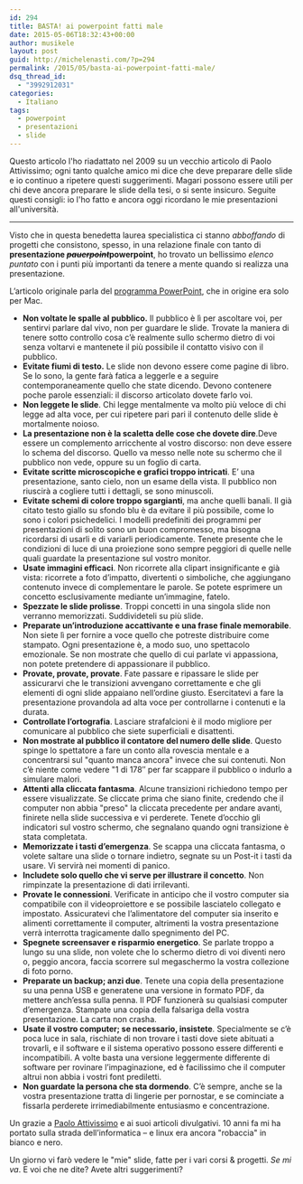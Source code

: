 ```yaml
---
id: 294
title: BASTA! ai powerpoint fatti male
date: 2015-05-06T18:32:43+00:00
author: musikele
layout: post
guid: http://michelenasti.com/?p=294
permalink: /2015/05/basta-ai-powerpoint-fatti-male/
dsq_thread_id:
  - "3992912031"
categories:
  - Italiano
tags:
  - powerpoint
  - presentazioni
  - slide
---
```


Questo articolo l'ho riadattato nel 2009 su un vecchio articolo di Paolo Attivissimo; ogni tanto qualche amico mi dice che deve preparare delle slide e io continuo a ripetere questi suggerimenti. Magari possono essere utili per chi deve ancora preparare le slide della tesi, o si sente insicuro. Seguite questi consigli: io l'ho fatto e ancora oggi ricordano le mie presentazioni all'università.

---

Visto che in questa benedetta laurea specialistica ci stanno _abboffando_ di progetti che consistono, spesso, in una relazione finale con tanto di **presentazione <del>_pauerpoint_</del>powerpoint**, ho trovato un bellissimo _elenco puntato_ con i punti più importanti da tenere a mente quando si realizza una presentazione.
  
L’articolo originale parla del [programma PowerPoint](http://attivissimo.blogspot.com/2009/08/25-anni-di-powerpoint.html), che in origine era solo per Mac.
    
- **Non voltate le spalle al pubblico.** Il pubblico è lì per ascoltare voi, per sentirvi parlare dal vivo, non per guardare le slide. Trovate la maniera di tenere sotto controllo cosa c’è realmente sullo schermo dietro di voi senza voltarvi e mantenete il più possibile il contatto visivo con il pubblico.
- **Evitate fiumi di testo.** Le slide non devono essere come pagine di libro. Se lo sono, la gente farà fatica a leggerle e a seguire contemporaneamente quello che state dicendo. Devono contenere poche parole essenziali: il discorso articolato dovete farlo voi.
- **Non leggete le slide**. Chi legge mentalmente va molto più veloce di chi legge ad alta voce, per cui ripetere pari pari il contenuto delle slide è mortalmente noioso.
- **La presentazione non è la scaletta delle cose che dovete dire**.Deve essere un complemento arricchente al vostro discorso: non deve essere lo schema del discorso. Quello va messo nelle note su schermo che il pubblico non vede, oppure su un foglio di carta.
- **Evitate scritte microscopiche e grafici troppo intricati**. E’ una presentazione, santo cielo, non un esame della vista. Il pubblico non riuscirà a cogliere tutti i dettagli, se sono minuscoli.
- **Evitate schemi di colore troppo sgargianti**, ma anche quelli banali. Il già citato testo giallo su sfondo blu è da evitare il più possibile, come lo sono i colori psichedelici. I modelli predefiniti dei programmi per presentazioni di solito sono un buon compromesso, ma bisogna ricordarsi di usarli e di variarli periodicamente. Tenete presente che le condizioni di luce di una proiezione sono sempre peggiori di quelle nelle quali guardate la presentazione sul vostro monitor.
- **Usate immagini efficaci**. Non ricorrete alla clipart insignificante e già vista: ricorrete a foto d’impatto, divertenti o simboliche, che aggiungano contenuto invece di complementare le parole. Se potete esprimere un concetto esclusivamente mediante un’immagine, fatelo.
- **Spezzate le slide prolisse**. Troppi concetti in una singola slide non verranno memorizzati. Suddivideteli su più slide.
- **Preparate un’introduzione accattivante e una frase finale memorabile**. Non siete lì per fornire a voce quello che potreste distribuire come stampato. Ogni presentazione è, a modo suo, uno spettacolo emozionale. Se non mostrate che quello di cui parlate vi appassiona, non potete pretendere di appassionare il pubblico.
- **Provate, provate, provate**. Fate passare e ripassare le slide per assicurarvi che le transizioni avvengano correttamente e che gli elementi di ogni slide appaiano nell’ordine giusto. Esercitatevi a fare la presentazione provandola ad alta voce per controllarne i contenuti e la durata.
- **Controllate l’ortografia**. Lasciare strafalcioni è il modo migliore per comunicare al pubblico che siete superficiali e disattenti.
- **Non mostrate al pubblico il contatore del numero delle slide**. Questo spinge lo spettatore a fare un conto alla rovescia mentale e a concentrarsi sul "quanto manca ancora" invece che sui contenuti. Non c’è niente come vedere "1 di 178″ per far scappare il pubblico o indurlo a simulare malori.
- **Attenti alla cliccata fantasma**. Alcune transizioni richiedono tempo per essere visualizzate. Se cliccate prima che siano finite, credendo che il computer non abbia "preso" la cliccata precedente per andare avanti, finirete nella slide successiva e vi perderete. Tenete d’occhio gli indicatori sul vostro schermo, che segnalano quando ogni transizione è stata completata.
- **Memorizzate i tasti d’emergenza**. Se scappa una cliccata fantasma, o volete saltare una slide o tornare indietro, segnate su un Post-it i tasti da usare. Vi servirà nei momenti di panico.
- **Includete solo quello che vi serve per illustrare il concetto**. Non rimpinzate la presentazione di dati irrilevanti.
- **Provate le connessioni**. Verificate in anticipo che il vostro computer sia compatibile con il videoproiettore e se possibile lasciatelo collegato e impostato. Assicuratevi che l’alimentatore del computer sia inserito e alimenti correttamente il computer, altrimenti la vostra presentazione verrà interrotta tragicamente dallo spegnimento del PC.
- **Spegnete screensaver e risparmio energetico**. Se parlate troppo a lungo su una slide, non volete che lo schermo dietro di voi diventi nero o, peggio ancora, faccia scorrere sul megaschermo la vostra collezione di foto porno.
- **Preparate un backup; anzi due**. Tenete una copia della presentazione su una penna USB e generatene una versione in formato PDF, da mettere anch’essa sulla penna. Il PDF funzionerà su qualsiasi computer d’emergenza. Stampate una copia della falsariga della vostra presentazione. La carta non crasha.
- **Usate il vostro computer; se necessario, insistete**. Specialmente se c’è poca luce in sala, rischiate di non trovare i tasti dove siete abituati a trovarli, e il software e il sistema operativo possono essere differenti e incompatibili. A volte basta una versione leggermente differente di software per rovinare l’impaginazione, ed è facilissimo che il computer altrui non abbia i vostri font prediletti.
- **Non guardate la persona che sta dormendo**. C’è sempre, anche se la vostra presentazione tratta di lingerie per pornostar, e se cominciate a fissarla perderete irrimediabilmente entusiasmo e concentrazione.

Un grazie a [Paolo Attivissimo](http://www.attivissimo.net/) e ai suoi articoli divulgativi. 10 anni fa mi ha portato sulla strada dell’informatica – e linux era ancora "robaccia" in bianco e nero.

Un giorno vi farò vedere le "mie" slide, fatte per i vari corsi & progetti. _Se mi va_. E voi che ne dite? Avete altri suggerimenti?